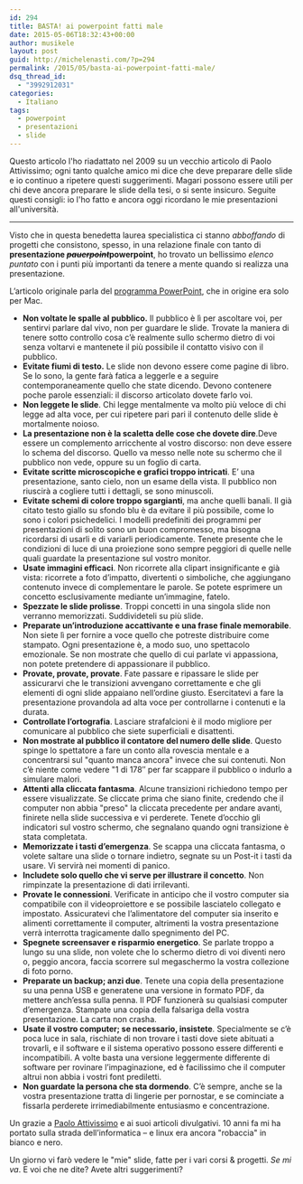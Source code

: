 ```yaml
---
id: 294
title: BASTA! ai powerpoint fatti male
date: 2015-05-06T18:32:43+00:00
author: musikele
layout: post
guid: http://michelenasti.com/?p=294
permalink: /2015/05/basta-ai-powerpoint-fatti-male/
dsq_thread_id:
  - "3992912031"
categories:
  - Italiano
tags:
  - powerpoint
  - presentazioni
  - slide
---
```


Questo articolo l'ho riadattato nel 2009 su un vecchio articolo di Paolo Attivissimo; ogni tanto qualche amico mi dice che deve preparare delle slide e io continuo a ripetere questi suggerimenti. Magari possono essere utili per chi deve ancora preparare le slide della tesi, o si sente insicuro. Seguite questi consigli: io l'ho fatto e ancora oggi ricordano le mie presentazioni all'università.

---

Visto che in questa benedetta laurea specialistica ci stanno _abboffando_ di progetti che consistono, spesso, in una relazione finale con tanto di **presentazione <del>_pauerpoint_</del>powerpoint**, ho trovato un bellissimo _elenco puntato_ con i punti più importanti da tenere a mente quando si realizza una presentazione.
  
L’articolo originale parla del [programma PowerPoint](http://attivissimo.blogspot.com/2009/08/25-anni-di-powerpoint.html), che in origine era solo per Mac.
    
- **Non voltate le spalle al pubblico.** Il pubblico è lì per ascoltare voi, per sentirvi parlare dal vivo, non per guardare le slide. Trovate la maniera di tenere sotto controllo cosa c’è realmente sullo schermo dietro di voi senza voltarvi e mantenete il più possibile il contatto visivo con il pubblico.
- **Evitate fiumi di testo.** Le slide non devono essere come pagine di libro. Se lo sono, la gente farà fatica a leggerle e a seguire contemporaneamente quello che state dicendo. Devono contenere poche parole essenziali: il discorso articolato dovete farlo voi.
- **Non leggete le slide**. Chi legge mentalmente va molto più veloce di chi legge ad alta voce, per cui ripetere pari pari il contenuto delle slide è mortalmente noioso.
- **La presentazione non è la scaletta delle cose che dovete dire**.Deve essere un complemento arricchente al vostro discorso: non deve essere lo schema del discorso. Quello va messo nelle note su schermo che il pubblico non vede, oppure su un foglio di carta.
- **Evitate scritte microscopiche e grafici troppo intricati**. E’ una presentazione, santo cielo, non un esame della vista. Il pubblico non riuscirà a cogliere tutti i dettagli, se sono minuscoli.
- **Evitate schemi di colore troppo sgargianti**, ma anche quelli banali. Il già citato testo giallo su sfondo blu è da evitare il più possibile, come lo sono i colori psichedelici. I modelli predefiniti dei programmi per presentazioni di solito sono un buon compromesso, ma bisogna ricordarsi di usarli e di variarli periodicamente. Tenete presente che le condizioni di luce di una proiezione sono sempre peggiori di quelle nelle quali guardate la presentazione sul vostro monitor.
- **Usate immagini efficaci**. Non ricorrete alla clipart insignificante e già vista: ricorrete a foto d’impatto, divertenti o simboliche, che aggiungano contenuto invece di complementare le parole. Se potete esprimere un concetto esclusivamente mediante un’immagine, fatelo.
- **Spezzate le slide prolisse**. Troppi concetti in una singola slide non verranno memorizzati. Suddivideteli su più slide.
- **Preparate un’introduzione accattivante e una frase finale memorabile**. Non siete lì per fornire a voce quello che potreste distribuire come stampato. Ogni presentazione è, a modo suo, uno spettacolo emozionale. Se non mostrate che quello di cui parlate vi appassiona, non potete pretendere di appassionare il pubblico.
- **Provate, provate, provate**. Fate passare e ripassare le slide per assicurarvi che le transizioni avvengano correttamente e che gli elementi di ogni slide appaiano nell’ordine giusto. Esercitatevi a fare la presentazione provandola ad alta voce per controllarne i contenuti e la durata.
- **Controllate l’ortografia**. Lasciare strafalcioni è il modo migliore per comunicare al pubblico che siete superficiali e disattenti.
- **Non mostrate al pubblico il contatore del numero delle slide**. Questo spinge lo spettatore a fare un conto alla rovescia mentale e a concentrarsi sul "quanto manca ancora" invece che sui contenuti. Non c’è niente come vedere "1 di 178″ per far scappare il pubblico o indurlo a simulare malori.
- **Attenti alla cliccata fantasma**. Alcune transizioni richiedono tempo per essere visualizzate. Se cliccate prima che siano finite, credendo che il computer non abbia "preso" la cliccata precedente per andare avanti, finirete nella slide successiva e vi perderete. Tenete d’occhio gli indicatori sul vostro schermo, che segnalano quando ogni transizione è stata completata.
- **Memorizzate i tasti d’emergenza**. Se scappa una cliccata fantasma, o volete saltare una slide o tornare indietro, segnate su un Post-it i tasti da usare. Vi servirà nei momenti di panico.
- **Includete solo quello che vi serve per illustrare il concetto**. Non rimpinzate la presentazione di dati irrilevanti.
- **Provate le connessioni**. Verificate in anticipo che il vostro computer sia compatibile con il videoproiettore e se possibile lasciatelo collegato e impostato. Assicuratevi che l’alimentatore del computer sia inserito e alimenti correttamente il computer, altrimenti la vostra presentazione verrà interrotta tragicamente dallo spegnimento del PC.
- **Spegnete screensaver e risparmio energetico**. Se parlate troppo a lungo su una slide, non volete che lo schermo dietro di voi diventi nero o, peggio ancora, faccia scorrere sul megaschermo la vostra collezione di foto porno.
- **Preparate un backup; anzi due**. Tenete una copia della presentazione su una penna USB e generatene una versione in formato PDF, da mettere anch’essa sulla penna. Il PDF funzionerà su qualsiasi computer d’emergenza. Stampate una copia della falsariga della vostra presentazione. La carta non crasha.
- **Usate il vostro computer; se necessario, insistete**. Specialmente se c’è poca luce in sala, rischiate di non trovare i tasti dove siete abituati a trovarli, e il software e il sistema operativo possono essere differenti e incompatibili. A volte basta una versione leggermente differente di software per rovinare l’impaginazione, ed è facilissimo che il computer altrui non abbia i vostri font prediletti.
- **Non guardate la persona che sta dormendo**. C’è sempre, anche se la vostra presentazione tratta di lingerie per pornostar, e se cominciate a fissarla perderete irrimediabilmente entusiasmo e concentrazione.

Un grazie a [Paolo Attivissimo](http://www.attivissimo.net/) e ai suoi articoli divulgativi. 10 anni fa mi ha portato sulla strada dell’informatica – e linux era ancora "robaccia" in bianco e nero.

Un giorno vi farò vedere le "mie" slide, fatte per i vari corsi & progetti. _Se mi va_. E voi che ne dite? Avete altri suggerimenti?